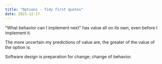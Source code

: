 ```yaml
---
title: "Options - Tidy first quotes"
date: 2023-12-17
---
```


&quot;What behavior can I implement next&quot; has value all on its own, even before I implement it.

The more uncertain my predictions of value are, the greater of the value of the option is.

Software design is preparation for change; change of behavior.

